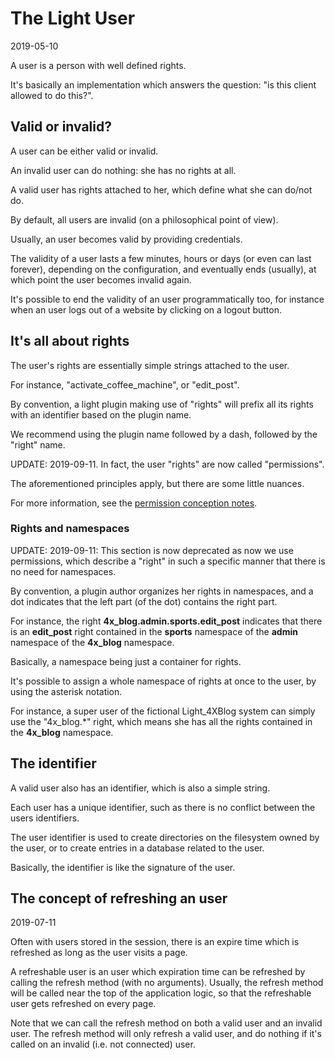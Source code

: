 The Light User
===========
2019-05-10


A user is a person with well defined rights.


It's basically an implementation which answers the question: "is this client allowed to do this?".




Valid or invalid?
----------------
A user can be either valid or invalid.

An invalid user can do nothing: she has no rights at all.

A valid user has rights attached to her, which define what she can do/not do.

By default, all users are invalid (on a philosophical point of view).

Usually, an user becomes valid by providing credentials.

The validity of a user lasts a few minutes, hours or days (or even can last forever), depending on the configuration, and eventually ends (usually), at which point the user becomes invalid again.

It's possible to end the validity of an user programmatically too, for instance when an user logs out of a website by clicking on a logout button.
 

It's all about rights
----------------

The user's rights are essentially simple strings attached to the user.

For instance, "activate_coffee_machine", or "edit_post".

By convention, a light plugin making use of "rights" will prefix all its rights with an identifier based on the plugin name.

We recommend using the plugin name followed by a dash, followed by the "right" name.


UPDATE: 2019-09-11.
In fact, the user "rights" are now called "permissions".

The aforementioned principles apply, but there are some little nuances.

For more information, see the [permission conception notes](https://github.com/lingtalfi/Light_User/blob/master/doc/pages/permission-conception-notes.md).



### Rights and namespaces

UPDATE: 2019-09-11: This section is now deprecated as now we use permissions, which describe a "right" in such a specific manner
that there is no need for namespaces.

 
By convention, a plugin author organizes her rights in namespaces, and a dot indicates that the left part (of the dot) contains
the right part.

For instance, the right **4x_blog.admin.sports.edit_post** indicates that there is an **edit_post** right contained in the **sports** namespace
of the **admin** namespace of the **4x_blog** namespace.

Basically, a namespace being just a container for rights.



It's possible to assign a whole namespace of rights at once to the user, by using the asterisk notation.

For instance, a super user of the fictional Light_4XBlog system can simply use the "4x_blog.*" right,
which means she has all the rights contained in the **4x_blog** namespace.





The identifier
-----------

A valid user also has an identifier, which is also a simple string.

Each user has a unique identifier, such as there is no conflict between the users identifiers.


The user identifier is used to create directories on the filesystem owned by the user, or to create entries
in a database related to the user.

Basically, the identifier is like the signature of the user.



The concept of refreshing an user
----------
2019-07-11

Often with users stored in the session, there is an expire time which is refreshed as long as the user
visits a page.
 
A refreshable user is an user which expiration time can be refreshed by calling the refresh method (with no arguments).
Usually, the refresh method will be called near the top of the application logic, so that the refreshable
user gets refreshed on every page.

Note that we can call the refresh method on both a valid user and an invalid user.
The refresh method will only refresh a valid user, and do nothing if it's called on an invalid (i.e. not connected) user.
